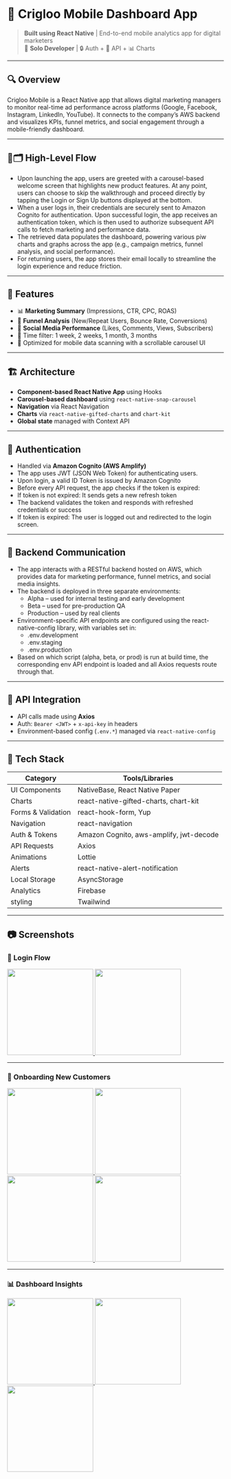 # 📱 Crigloo Mobile Dashboard App

> **Built using React Native** | End-to-end mobile analytics app for digital marketers  
> 🧠 **Solo Developer**  | 🔒 Auth + 🔌 API + 📊 Charts 

--- 


## 🔍 Overview
Crigloo Mobile is a React Native app that allows digital marketing managers to monitor real-time ad performance across platforms (Google, Facebook, Instagram, LinkedIn, YouTube). It connects to the company’s AWS backend and visualizes KPIs, funnel metrics, and social engagement through a mobile-friendly dashboard.

---
## 🔄🗂️ High-Level Flow

- Upon launching the app, users are greeted with a carousel-based welcome screen that highlights new product features. At any point, users can choose to skip the walkthrough and proceed directly by tapping the Login or Sign Up buttons displayed at the bottom.
- When a user logs in, their credentials are securely sent to Amazon Cognito for authentication. Upon successful login, the app receives an authentication token, which is then used to authorize subsequent API calls to fetch marketing and performance data.
- The retrieved data populates the dashboard, powering various piw charts and graphs across the app (e.g., campaign metrics, funnel analysis, and social performance).
- For returning users, the app stores their email locally to streamline the login experience and reduce friction.

---

## 🧭 Features
- 📊 **Marketing Summary** (Impressions, CTR, CPC, ROAS)
- 🔁 **Funnel Analysis** (New/Repeat Users, Bounce Rate, Conversions)
- 📣 **Social Media Performance** (Likes, Comments, Views, Subscribers)
- 📅 Time filter: 1 week, 2 weeks, 1 month, 3 months
- 📱 Optimized for mobile data scanning with a scrollable carousel UI

---

## 🏗️ Architecture
- **Component-based React Native App** using Hooks
- **Carousel-based dashboard** using `react-native-snap-carousel`
- **Navigation** via React Navigation
- **Charts** via `react-native-gifted-charts` and `chart-kit`
- **Global state** managed with Context API

---

## 🔐 Authentication
- Handled via **Amazon Cognito (AWS Amplify)**
- The app uses JWT (JSON Web Token) for authenticating users.
- Upon login, a valid ID Token is issued by Amazon Cognito
- Before every API request, the app checks if the token is expired:
- If token is not expired: It sends gets a new refresh token
- The backend validates the token and responds with refreshed credentials or success
- If token is expired: The user is logged out and redirected to the login screen.

---

## 🔌 Backend Communication 
 - The app interacts with a RESTful backend hosted on AWS, which provides data for marketing performance, funnel metrics, and social media insights.
 -	The backend is deployed in three separate environments:
      -	Alpha – used for internal testing and early development
      -	Beta – used for pre-production QA
      -	Production – used by real clients
 -	Environment-specific API endpoints are configured using the react-native-config library, with variables set in:
      -	.env.development
      -	.env.staging
      -	.env.production
 -	Based on which script (alpha, beta, or prod) is run at build time, the corresponding env API endpoint is loaded and all Axios requests route through that.

---

## 🔌 API Integration
- API calls made using **Axios**
- Auth: `Bearer <JWT>` + `x-api-key` in headers
- Environment-based config (`.env.*`) managed via `react-native-config`

---

## 🧩 Tech Stack

| Category            | Tools/Libraries                                        |
|---------------------|--------------------------------------------------------|
| UI Components       | NativeBase, React Native Paper                         |
| Charts              | react-native-gifted-charts, chart-kit                 |
| Forms & Validation  | react-hook-form, Yup                                   |
| Navigation          | react-navigation                                       |
| Auth & Tokens       | Amazon Cognito, aws-amplify, jwt-decode                |
| API Requests        | Axios                                                  |
| Animations          | Lottie                                                 |
| Alerts              | react-native-alert-notification                        |
| Local Storage       | AsyncStorage                                           |
| Analytics           | Firebase                                               |
| styling             | Twailwind                                              |

---

## 📷 Screenshots

### 🔐 Login Flow

<p float="left">
  <a href="./screenshots/Welcome-screen.png">
    <img src="./screenshots/Welcome-screen.png" width="200"/>
  </a>
  <a href="./screenshots/login-screen.png">
    <img src="./screenshots/login-screen.png" width="200"/>
  </a>
</p>

---

### 🧭 Onboarding New Customers

<p float="left">
  <a href="./screenshots/Onboarding1.png">
    <img src="./screenshots/Onboarding1.png" width="200"/>
  </a>
  <a href="./screenshots/Onboarding2.png">
    <img src="./screenshots/Onboarding2.png" width="200"/>
  </a>
  <a href="./screenshots/Onboarding3.png">
    <img src="./screenshots/Onboarding3.png" width="200"/>
  </a>
  <a href="./screenshots/Onboarding4.png">
    <img src="./screenshots/Onboarding4.png" width="200"/>
  </a>
</p>

---

### 📊 Dashboard Insights

<p float="left">
  <a href="./screenshots/social-Insights.png">
    <img src="./screenshots/social-Insights.png" width="200"/>
  </a>
  <a href="./screenshots/marketing-summary.png">
    <img src="./screenshots/marketing-summary.png" width="200"/>
  </a>
  <a href="./screenshots/funnel-analysis.png">
    <img src="./screenshots/funnel-analysis.png" width="200"/>
  </a>
</p>








